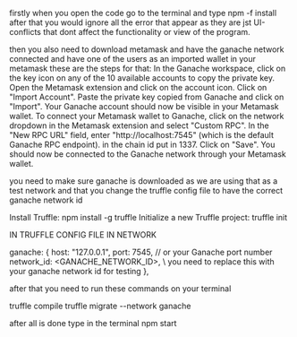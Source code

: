 firstly when you open the code go to the terminal and type npm -f install 
after that you would ignore all the error that appear as they are jst UI-conflicts that dont affect the functionality or view of the program.

then you also need to download metamask and have the ganache network connected and have one of the users 
as an imported wallet in your metamask these are the steps for that:
In the Ganache workspace, click on the key icon on any of the 10 available accounts to copy the private key.
Open the Metamask extension and click on the account icon.
Click on "Import Account".
Paste the private key copied from Ganache and click on "Import".
Your Ganache account should now be visible in your Metamask wallet.
To connect your Metamask wallet to Ganache, click on the network dropdown in the Metamask extension and select "Custom RPC".
In the "New RPC URL" field, enter "http://localhost:7545" (which is the default Ganache RPC endpoint).
in the chain id put in 1337.
Click on "Save".
You should now be connected to the Ganache network through your Metamask wallet.

you need to make sure ganache is downloaded as we are using that as a test network and 
that you change the truffle config file to have the correct ganache network id



Install Truffle: npm install -g truffle
Initialize a new Truffle project: truffle init


IN TRUFFLE CONFIG FILE IN NETWORK

ganache: {
  host: "127.0.0.1",
  port: 7545, // or your Ganache port number
  network_id: <GANACHE_NETWORK_ID>,     \\ you need to replace this with your ganache network id for testing
},


after that you need to run these commands on your terminal 

truffle compile 
truffle migrate --network ganache 

after all is done type in the terminal npm start
